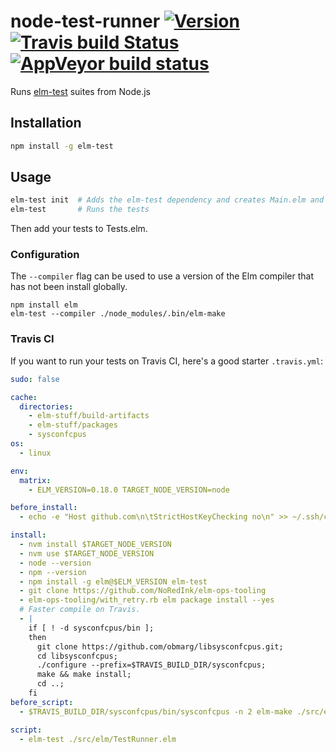 # node-test-runner [![Version](https://img.shields.io/npm/v/elm-test.svg)](https://www.npmjs.com/package/elm-test) [![Travis build Status](https://travis-ci.org/rtfeldman/node-test-runner.svg?branch=master)](http://travis-ci.org/rtfeldman/node-test-runner) [![AppVeyor build status](https://ci.appveyor.com/api/projects/status/fixcy4ko78di0l31/branch/master?svg=true)](https://ci.appveyor.com/project/rtfeldman/node-test-runner/branch/master)

Runs [elm-test](https://github.com/elm-community/elm-test) suites from Node.js

## Installation

```bash
npm install -g elm-test
```

## Usage

```bash
elm-test init  # Adds the elm-test dependency and creates Main.elm and Tests.elm
elm-test       # Runs the tests
```

Then add your tests to Tests.elm.


### Configuration

The `--compiler` flag can be used to use a version of the Elm compiler that
has not been install globally.

```
npm install elm
elm-test --compiler ./node_modules/.bin/elm-make
```


### Travis CI

If you want to run your tests on Travis CI, here's a good starter `.travis.yml`:

```yml
sudo: false

cache:
  directories:
    - elm-stuff/build-artifacts
    - elm-stuff/packages
    - sysconfcpus
os:
  - linux

env:
  matrix:
    - ELM_VERSION=0.18.0 TARGET_NODE_VERSION=node

before_install:
  - echo -e "Host github.com\n\tStrictHostKeyChecking no\n" >> ~/.ssh/config

install:
  - nvm install $TARGET_NODE_VERSION
  - nvm use $TARGET_NODE_VERSION
  - node --version
  - npm --version
  - npm install -g elm@$ELM_VERSION elm-test
  - git clone https://github.com/NoRedInk/elm-ops-tooling
  - elm-ops-tooling/with_retry.rb elm package install --yes
  # Faster compile on Travis.
  - |
    if [ ! -d sysconfcpus/bin ];
    then
      git clone https://github.com/obmarg/libsysconfcpus.git;
      cd libsysconfcpus;
      ./configure --prefix=$TRAVIS_BUILD_DIR/sysconfcpus;
      make && make install;
      cd ..;
    fi
before_script:
  - $TRAVIS_BUILD_DIR/sysconfcpus/bin/sysconfcpus -n 2 elm-make ./src/elm/TestRunner.elm

script:
  - elm-test ./src/elm/TestRunner.elm

```
